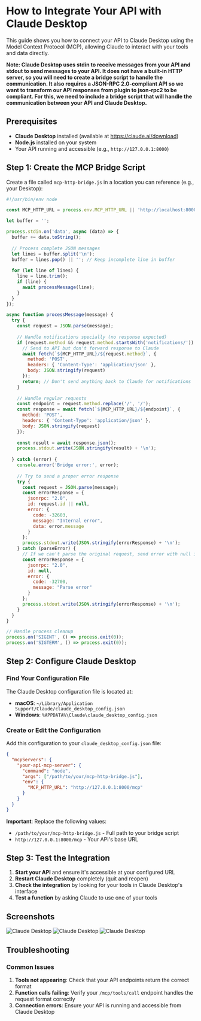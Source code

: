 # How to Integrate Your API with Claude Desktop

This guide shows you how to connect your API to Claude Desktop using the Model Context Protocol (MCP), allowing Claude to interact with your tools and data directly.

**Note: Claude Desktop uses stdin to receive messages from your API and stdout to send messages to your API. It does not have a built-in HTTP server, so you will need to create a bridge script to handle the communication. It also requires a JSON-RPC 2.0-compliant API so we want to transform our API responses from plugin to json-rpc2 to be compliant. For this, we need to include a bridge script that will handle the communication between your API and Claude Desktop.**

## Prerequisites

- **Claude Desktop** installed (available at https://claude.ai/download)
- **Node.js** installed on your system
- Your API running and accessible (e.g., `http://127.0.0.1:8000`)

## Step 1: Create the MCP Bridge Script

Create a file called `mcp-http-bridge.js` in a location you can reference (e.g., your Desktop):

```javascript
#!/usr/bin/env node

const MCP_HTTP_URL = process.env.MCP_HTTP_URL || 'http://localhost:8000/mcp';

let buffer = '';

process.stdin.on('data', async (data) => {
  buffer += data.toString();
  
  // Process complete JSON messages
  let lines = buffer.split('\n');
  buffer = lines.pop() || ''; // Keep incomplete line in buffer
  
  for (let line of lines) {
    line = line.trim();
    if (line) {
      await processMessage(line);
    }
  }
});

async function processMessage(message) {
  try {
    const request = JSON.parse(message);
    
    // Handle notifications specially (no response expected)
    if (request.method && request.method.startsWith('notifications/')) {
      // Send to API but don't forward response to Claude
      await fetch(`${MCP_HTTP_URL}/${request.method}`, {
        method: 'POST',
        headers: { 'Content-Type': 'application/json' },
        body: JSON.stringify(request)
      });
      return; // Don't send anything back to Claude for notifications
    }
    
    // Handle regular requests
    const endpoint = request.method.replace('/', '/');
    const response = await fetch(`${MCP_HTTP_URL}/${endpoint}`, {
      method: 'POST',
      headers: { 'Content-Type': 'application/json' },
      body: JSON.stringify(request)
    });
    
    const result = await response.json();
    process.stdout.write(JSON.stringify(result) + '\n');
    
  } catch (error) {
    console.error('Bridge error:', error);
    
    // Try to send a proper error response
    try {
      const request = JSON.parse(message);
      const errorResponse = {
        jsonrpc: "2.0",
        id: request.id || null,
        error: {
          code: -32603,
          message: "Internal error",
          data: error.message
        }
      };
      process.stdout.write(JSON.stringify(errorResponse) + '\n');
    } catch (parseError) {
      // If we can't parse the original request, send error with null id
      const errorResponse = {
        jsonrpc: "2.0",
        id: null,
        error: {
          code: -32700,
          message: "Parse error"
        }
      };
      process.stdout.write(JSON.stringify(errorResponse) + '\n');
    }
  }
}

// Handle process cleanup
process.on('SIGINT', () => process.exit(0));
process.on('SIGTERM', () => process.exit(0));
```

## Step 2: Configure Claude Desktop

### Find Your Configuration File

The Claude Desktop configuration file is located at:

- **macOS**: `~/Library/Application Support/Claude/claude_desktop_config.json`
- **Windows**: `%APPDATA%\Claude\claude_desktop_config.json`

### Create or Edit the Configuration

Add this configuration to your `claude_desktop_config.json` file:

```json
{
  "mcpServers": {
    "your-api-mcp-server": {
      "command": "node",
      "args": ["/path/to/your/mcp-http-bridge.js"],
      "env": {
        "MCP_HTTP_URL": "http://127.0.0.1:8000/mcp"
      }
    }
  }
}
```

**Important**: Replace the following values:
- `/path/to/your/mcp-http-bridge.js` - Full path to your bridge script
- `http://127.0.0.1:8000/mcp` - Your API's base URL

## Step 3: Test the Integration

1. **Start your API** and ensure it's accessible at your configured URL
2. **Restart Claude Desktop** completely (quit and reopen)
3. **Check the integration** by looking for your tools in Claude Desktop's interface
4. **Test a function** by asking Claude to use one of your tools

## Screenshots

<img src="./claude_desktop_001.png" alt="Claude Desktop" />
<img src="./claude_desktop_002.png  " alt="Claude Desktop" />
<img src="./claude_desktop_003.png  " alt="Claude Desktop" />

## Troubleshooting

### Common Issues

1. **Tools not appearing**: Check that your API endpoints return the correct format
2. **Function calls failing**: Verify your `/mcp/tools/call` endpoint handles the request format correctly
3. **Connection errors**: Ensure your API is running and accessible from Claude Desktop